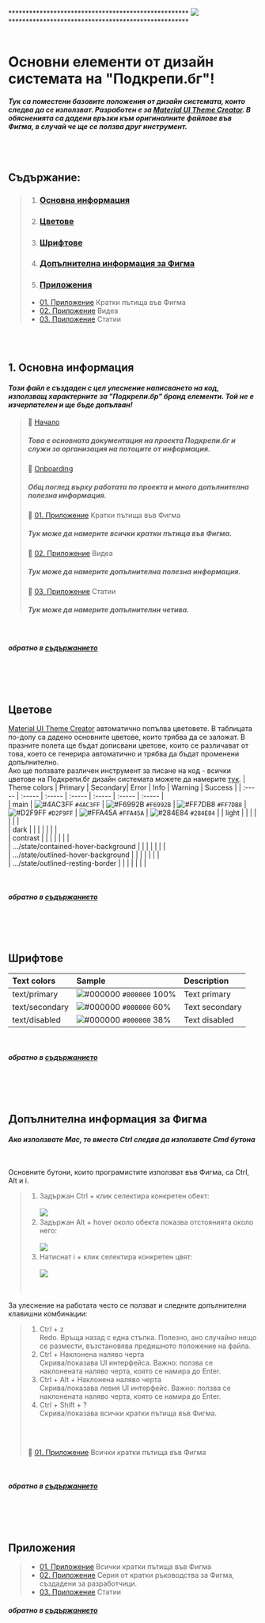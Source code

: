 **************************************************** ![](https://miro.medium.com/max/200/1*LRjLAzWqaLiYl4N5DZH8Kg.gif) ****************************************************
<br>
<br>


# Основни елементи от дизайн системата на "Подкрепи.бг"!
#### *Тук са поместени базовите положения от дизайн системата, които следва да се използват. Разработен е за [Material UI Theme Creator](https://bareynol.github.io/mui-theme-creator/). В обясненията са дадени връзки към оригиналните файлове във Фигма, в случай че ще се ползва друг инструмент.*
<br>
<br>

## Съдържание:

> 01. ### [Основна информация](https://github.com/podkrepi-bg/design/blob/main/readme.md#%D1%80%D1%8A%D0%BA%D0%BE%D0%B2%D0%BE%D0%B4%D1%81%D1%82%D0%B2%D0%B0)<br>
> 02. ### [Цветове](https://github.com/podkrepi-bg/design/blob/main/readme.md#%D1%80%D1%8A%D0%BA%D0%BE%D0%B2%D0%BE%D0%B4%D1%81%D1%82%D0%B2%D0%B0)<br>
> 03. ### [Шрифтове](https://github.com/podkrepi-bg/design/blob/main/readme.md#%D1%80%D0%B0%D0%B1%D0%BE%D1%82%D0%BD%D0%B0-%D1%81%D1%80%D0%B5%D0%B4%D0%B0)<br>
> 04. ###  [Допълнителна информация за Фигма](https://github.com/podkrepi-bg/design/blob/main/readme.md#%D0%B4%D0%BE%D0%BF%D1%8A%D0%BB%D0%BD%D0%B8%D1%82%D0%B5%D0%BB%D0%BD%D0%B0-%D0%B8%D0%BD%D1%84%D0%BE%D1%80%D0%BC%D0%B0%D1%86%D0%B8%D1%8F)<br>
> 05. ### [Приложения](https://github.com/podkrepi-bg/design/blob/main/readme.md#%D0%B4%D0%BE%D0%BF%D1%8A%D0%BB%D0%BD%D0%B8%D1%82%D0%B5%D0%BB%D0%BD%D0%B0-%D0%B8%D0%BD%D1%84%D0%BE%D1%80%D0%BC%D0%B0%D1%86%D0%B8%D1%8F)
>   * [01. Приложение](https://github.com/podkrepi-bg/design/blob/main/intro-Figma-UIkit/intro-Figma-UIkit-img/01Figma-small.png) Кратки пътища във Фигма
>   * [02. Приложение](https://www.youtube.com/watch?v=XA4fM5I4GvQ&list=PL7e8VJ_ZN6epq-oiYOufiuPI-fpDC2Mby&index=1) Видеа<br>
>   * [03. Приложение](https://www.figma.com/best-practices/tips-on-developer-handoff/an-overview-of-figma-for-developers/) Статии<br>


<br>
<br>

## 1. Основна информация


#### *Този файл е създаден с цел улеснение написването на код, използващ характерните за "Подкрепи.бр" бранд елементи. Той не е изчерпателен и ще бъде допълван!*



>&#x1F4D7; [Начало](https://docs.podkrepi.bg/general/?cacheBust=1634744774411)<br>
>##### Това е основната документация на проекта Подкрепи.бг и служи за организация на потоците от информация.
>&#x1F4D8; [Onboarding](https://docs.google.com/document/d/1aRMfnVBzc4xd3wV3-B_jsx3ykiBvmqFO5VhnafRH55o/edit)<br>
>##### Общ поглед върху работата по проекта и много допълнителна полезна информация. 
>&#x1F4D9; [01. Приложение](https://github.com/podkrepi-bg/design/blob/main/intro-Figma-UIkit/intro-Figma-UIkit-img/01Figma-small.png) Кратки пътища във Фигма<br>
>##### Тук може да намерите всички кратки пътища във Фигма.
>&#x1F4D9; [02. Приложение](https://www.youtube.com/watch?v=XA4fM5I4GvQ&list=PL7e8VJ_ZN6epq-oiYOufiuPI-fpDC2Mby&index=1) Видеа<br>
>##### Тук може да намерите допълнителна полезна информация.
>&#x1F4D9; [03. Приложение](https://www.figma.com/best-practices/tips-on-developer-handoff/an-overview-of-figma-for-developers/) Статии<br>
>##### Тук може да намерите допълнителни четива.
<br>

##### обратно в [съдържанието][1]
<br>
<br>
<br>

## Цветове

[Material UI Theme Creator](https://bareynol.github.io/mui-theme-creator/) автоматично попълва цветовете. В таблицата по-долу са дадено основните цветове, които трябва да се заложат. В празните полета ще бъдат дописвани цветове, които се различават от това, което се генерира автоматично и трябва да бъдат  променени допълнително. <br>
Ако ще ползвате различен инструмент за писане на код - всички цветове на Подкрепи.бг дизайн системата можете да намерите [тук](https://www.figma.com/file/MmvFKzUv6yE5U2wrOpWtwS/Podkrepi.bg?node-id=38%3A4557).
| 	Theme colors	                        | 	Primary | 	Secondary| Error	 | 	Info	 | 	Warning	 | Success	| 
| 	:-----	                                | 	:-----	| 	:-----	 | :-----	 | 	:-----	 | 	:-----	 | :-----	| 	
| 	main	                                | 	![#4AC3FF](https://via.placeholder.com/15/4AC3FF/000000?text=+) `#4AC3FF`	| 	![#F6992B](https://via.placeholder.com/15/F6992B/000000?text=+) `#F6992B`	 | ![#FF7DB8](https://via.placeholder.com/15/FF7DB8/000000?text=+) `#FF7DB8`	| 	![#D2F9FF](https://via.placeholder.com/15/D2F9FF/000000?text=+) `#D2F9FF`	| 	![#FFA45A](https://via.placeholder.com/15/FFA45A/000000?text=+) `#FFA45A`	 | ![#284E84](https://via.placeholder.com/15/284E84/000000?text=+) `#284E84`	| 
| 	light	                                | 		| 		 | 	| 		| 		 | 	| 	 
| 	dark	                                | 		| 		 | 	| 		| 		 | 	| 	
| 	contrast	                            | 		| 		 | 	| 		| 		 | 	| 		
| 	.../state/contained-hover-background	| 		| 		 | 	| 		| 		 | 	| 	 	
| 	.../state/outlined-hover-background	    | 		| 		 | 	| 		| 		 | 	| 	 	
| 	.../state/outlined-resting-border	    | 		| 		 | 	| 		| 		 | 	| 	 	

<br>

##### обратно в [съдържанието][1]
<br>
<br>
<br>

## Шрифтове 

| 	Text colors	 | Sample	 | 	Description	 | 
| 	:-----	 | 	:-----	 | 	:-----	 | 
| 	text/primary	| 	![#000000](https://via.placeholder.com/15/000000/000000?text=+) `#000000`	100%| 	Text primary	 | 
| 	text/secondary	| 	![#000000](https://via.placeholder.com/15/000000/000000?text=+) `#000000` 60%	| 	Text secondary	 | 
| 	text/disabled	| 	![#000000](https://via.placeholder.com/15/000000/000000?text=+) `#000000` 38%	| 	Text disabled	 |
<br>

##### обратно в [съдържанието][1]
<br>
<br>
<br>

## Допълнителна информация за Фигма

#### *Ако използвате Mac, то вместо Ctrl следва да използвате Cmd бутона*
<br>

 Основните бутони, които програмистите използват във Фигма, са Ctrl, Alt и i.
> 01. Задържан Ctrl + клик селектира конкретен обект:<br> <br>
> ![](https://github.com/podkrepi-bg/design/blob/main/intro-Figma-UIkit/intro-Figma-UIkit-img/Ctrl.png)<br>
> 01. Задържан Alt + hover около обекта показва отстоянията около него:<br><br>
> ![](https://github.com/podkrepi-bg/design/blob/main/intro-Figma-UIkit/intro-Figma-UIkit-img/Alt.png)<br>
> 01. Натиснат i + клик селектира конкретен цвят:<br><br>
> ![](https://github.com/podkrepi-bg/design/blob/main/intro-Figma-UIkit/intro-Figma-UIkit-img/i.png)
> <br>
>
>
 За улеснение на работата често се ползват и следните допълнителни клавишни комбинации:
> 01. Ctrl + z <br>
> Redo. Връща назад с една стъпка. Полезно, ако случайно нещо се размести, възстановява предишното положение на файла.
> 01. Ctrl + Наклонена наляво черта<br>
> Скрива/показава UI интерфейса. Важно: ползва се наклонената наляво черта, която се намира до Enter. 
> 01. Ctrl + Alt + Наклонена наляво черта<br>
> Скрива/показава левия UI интерфейс. Важно: ползва се наклонената наляво черта, която се намира до Enter.
> 01. Ctrl + Shift  + ?<br>
> Скрива/показава всички кратки пътища във Фигма.
><br>
><br>
>
>&#x1F4D9; [01. Приложение](https://github.com/podkrepi-bg/design/blob/main/intro-Figma-UIkit/intro-Figma-UIkit-img/01Figma-small.png) Всички кратки пътища във Фигма<br>
<br>

##### обратно в [съдържанието][1]
<br>
<br>
<br>

## Приложения 

>   * [01. Приложение](https://github.com/podkrepi-bg/design/blob/main/intro-Figma-UIkit/intro-Figma-UIkit-img/01Figma-small.png) Всички кратки пътища във Фигма
>   * [02. Приложение](https://www.youtube.com/watch?v=XA4fM5I4GvQ&list=PL7e8VJ_ZN6epq-oiYOufiuPI-fpDC2Mby&index=1) Серия от кратки ръководства за Фигма, създадени за разработчици.
>   * [03. Приложение](https://www.figma.com/best-practices/tips-on-developer-handoff/an-overview-of-figma-for-developers/) Статии<br>

##### обратно в [съдържанието][1]



[1]:https://github.com/podkrepi-bg/design/blob/main/intro-Figma-UIkit/README.md#%D1%81%D1%8A%D0%B4%D1%8A%D1%80%D0%B6%D0%B0%D0%BD%D0%B8%D0%B5
